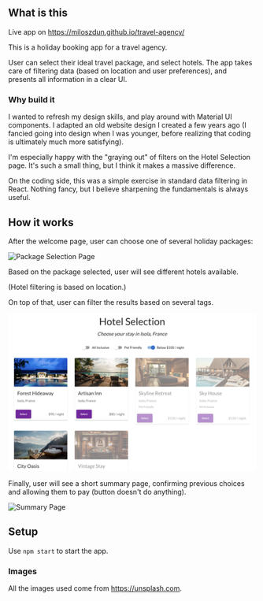 ## What is this
Live app on https://miloszdun.github.io/travel-agency/

This is a holiday booking app for a travel agency.

User can select their ideal travel package, and select hotels. The app takes care of filtering data (based on location and user preferences), and presents all information in a clear UI.

### Why build it
I wanted to refresh my design skills, and play around with Material UI components. I adapted an old website design I created a few years ago (I fancied going into design when I was younger, before realizing that coding is ultimately much more satisfying).

I'm especially happy with the "graying out" of filters on the Hotel Selection page. It's such a small thing, but I think it makes a massive difference.

On the coding side, this was a simple exercise in standard data filtering in React. Nothing fancy, but I believe sharpening the fundamentals is always useful.

## How it works

After the welcome page, user can choose one of several holiday packages:

![Package Selection Page](src/img/screenshoots/Package-selection.png?raw=true "Package Selection Page")

Based on the package selected, user will see different hotels available.

(Hotel filtering is based on location.)

On top of that, user can filter the results based on several tags.

![Hotel Selection Page](src/img/screenshoots/Hotel-selection.png?raw=true "Hotel Selection Page")

Finally, user will see a short summary page, confirming previous choices and allowing them to pay (button doesn't do anything).

![Summary Page](src/img/screenshoots/Summary-page.png?raw=true "Summary Page")

## Setup
Use `npm start` to start the app.

### Images

All the images used come from https://unsplash.com.